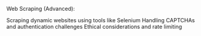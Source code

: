 Web Scraping (Advanced):

Scraping dynamic websites using tools like Selenium
Handling CAPTCHAs and authentication challenges
Ethical considerations and rate limiting